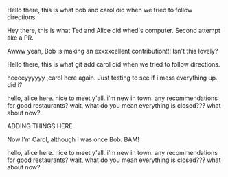 
Hello there, this is what bob and carol did when we tried to follow directions. 

Hey there, this is what Ted and Alice did whed's computer.
Second attempt ake a PR.




Awww yeah, Bob is making an exxxxcellent contribution!!! Isn't  this lovely?

Hello there, this is what git add carol did when we tried to follow directions. 

heeeeyyyyyy ,carol here again. Just testing to see if i mess everything up. did i?


hello, alice here. nice to meet y'all. i'm new in town. any recommendations for good restaurants? wait, what do you mean everything is closed??? what about now?

ADDING THINGS HERE

Now I'm Carol, although I was once Bob. BAM!


hello, alice here. nice to meet y'all. i'm new in town. any recommendations for good restaurants? wait, what do you mean everything is closed??? what about now?

